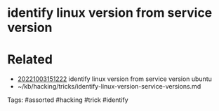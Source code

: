 # identify linux version from service version

# Related
- [20221003151222](/zet/20221003151222/README.md) identify linux version from service version ubuntu
- ~/kb/hacking/tricks/identify-linux-version-service-versions.md

Tags:
    #assorted #hacking #trick #identify
